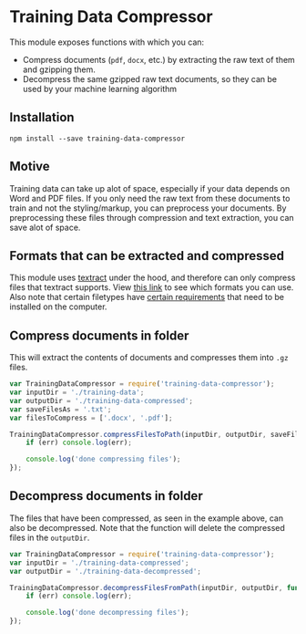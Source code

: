 Training Data Compressor
========================

This module exposes functions with which you can:

* Compress documents (`pdf`, `docx`, etc.) by extracting the raw text of them and gzipping them.
* Decompress the same gzipped raw text documents, so they can be used by your machine learning algorithm

## Installation
    npm install --save training-data-compressor

## Motive
Training data can take up alot of space, especially if your data depends on Word and PDF files.
If you only need the raw text from these documents to train and not the styling/markup, you can preprocess your documents.
By preprocessing these files through compression and text extraction, you can save alot of space.

## Formats that can be extracted and compressed
This module uses [textract](https://github.com/dbashford/textract) under the hood, and therefore can only compress files that textract supports.
View [this link](https://github.com/dbashford/textract#currently-extracts) to see which formats you can use.
Also note that certain filetypes have [certain requirements](https://github.com/dbashford/textract#extraction-requirements) that need to be installed on the computer. 


## Compress documents in folder
This will extract the contents of documents and compresses them into `.gz` files.

``` javascript
var TrainingDataCompressor = require('training-data-compressor');
var inputDir = './training-data';
var outputDir = './training-data-compressed';
var saveFilesAs = '.txt';
var filesToCompress = ['.docx', '.pdf'];

TrainingDataCompressor.compressFilesToPath(inputDir, outputDir, saveFilesAs, filesToCompress, function (err) {
    if (err) console.log(err);

    console.log('done compressing files');
});
```

## Decompress documents in folder
The files that have been compressed, as seen in the example above, can also be decompressed.
Note that the function will delete the compressed files in the `outputDir`.

``` javascript
var TrainingDataCompressor = require('training-data-compressor');
var inputDir = './training-data-compressed';
var outputDir = './training-data-decompressed';

TrainingDataCompressor.decompressFilesFromPath(inputDir, outputDir, function (err) {
    if (err) console.log(err);

    console.log('done decompressing files');
});
```
